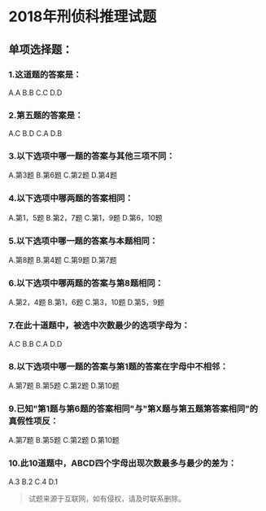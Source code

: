 # 2018年刑侦科推理试题
## 单项选择题：
### 1.这道题的答案是：
A.A B.B C.C D.D

### 2.第五题的答案是：
A.C B.D C.A D.B

### 3.以下选项中哪一题的答案与其他三项不同：
A.第3题 B.第6题 C.第2题 D.第4题

### 4.以下选项中哪两题的答案相同：
A.第1，5题 B.第2，7题 C.第1，9题 D.第6，10题

### 5.以下选项中哪一题的答案与本题相同：
A.第8题 B.第4题 C.第9题 D.第7题

### 6.以下选项中哪两题的答案与第8题相同：
A.第2，4题 B.第1，6题 C.第3，10题 D.第5，9题

### 7.在此十道题中，被选中次数最少的选项字母为：
A.C B.B C.A D.D

### 8.以下选项中哪一题的答案与第1题的答案在字母中不相邻：
A.第7题 B.第5题 C.第2题 D.第10题

### 9.已知"第1题与第6题的答案相同"与"第X题与第五题第答案相同"的真假性项反：
A.第7题 B.第5题 C.第2题 D.第10题

### 10.此10道题中，ABCD四个字母出现次数最多与最少的差为：
A.3 B.2 C.4 D.1

> 试题来源于互联网，如有侵权，请及时联系删除。
